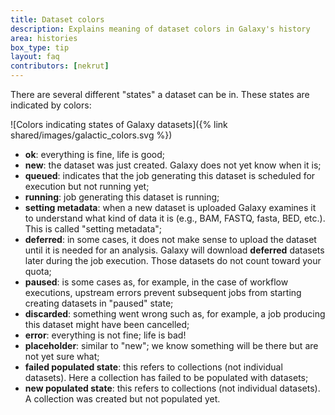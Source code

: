 ```yaml
---
title: Dataset colors
description: Explains meaning of dataset colors in Galaxy's history
area: histories
box_type: tip
layout: faq
contributors: [nekrut]
---
```


There are several different "states" a dataset can be in. These states are indicated by colors:

![Colors indicating states of Galaxy datasets]({% link shared/images/galactic_colors.svg %})

- **ok**: everything is fine, life is good;
- **new**: the dataset was just created. Galaxy does not yet know when it is;
- **queued**: indicates that the job generating this dataset is scheduled for execution but not running yet;
- **running**: job generating this dataset is running;
- **setting metadata**: when a new dataset is uploaded Galaxy examines it to understand what kind of data it is (e.g., BAM, FASTQ, fasta, BED, etc.). This is called "setting metadata";
- **deferred**: in some cases, it does not make sense to upload the dataset until it is needed for an analysis. Galaxy will download **deferred** datasets later during the job execution. Those datasets do not count toward your quota;
- **paused**: is some cases as, for example, in the case of workflow executions, upstream errors prevent subsequent jobs from starting creating datasets in "paused" state; 
- **discarded**: something went wrong such as, for example, a job producing this dataset might have been cancelled;
- **error**: everything is not fine; life is bad!
- **placeholder**: similar to "new"; we know something will be there but are not yet sure what;
- **failed populated state**: this refers to collections (not individual datasets). Here a collection has failed to be populated with datasets;
- **new populated state**: this refers to collections (not individual datasets). A collection was created but not populated yet.

<!-- original editable image = https://docs.google.com/drawings/d/1F2Lq1m3cMIckvCexXMzug-dqwgifkoMOzoyH4VcoVX0/edit?usp=sharing -->

<!-- TO DO 
Needs to be linked to FAQs on:
- how to report errors
- explaining collections 
-->
